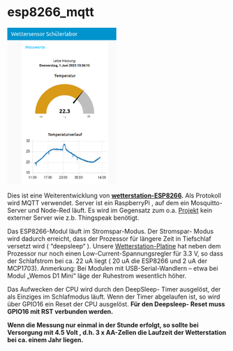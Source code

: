 # esp8266_mqtt
<img src="/node-red/dashboard%20node-red.png" width=250>

Dies ist eine Weiterentwicklung von  **[wetterstation-ESP8266](https://github.com/dk2jk/wetterstation-ESP8266).**
Als Protokoll wird MQTT verwendet. Server ist ein RaspberryPi , auf dem ein Mosquitto- Server und Node-Red läuft.
Es wird im Gegensatz zum o.a. [Projekt](https://github.com/dk2jk/wetterstation-ESP8266)  kein externer Server wie z.b. Thingspeak benötigt.

Das ESP8266-Modul läuft im Stromspar-Modus. Der Stromspar- Modus wird dadurch erreicht, dass der Prozessor für längere Zeit in Tiefschlaf versetzt wird ( “deepsleep“ ). 
Unsere [Wetterstation-Platine](/Schematic_wetterstation.pdf) hat neben dem Prozessor nur noch einen Low-Current-Spannungsregler für 3.3 V, so dass der Schlafstrom bei ca. 22 uA liegt ( 20 uA die ESP8266 und 2 uA der  MCP1703). 
Anmerkung: Bei Modulen mit USB-Serial-Wandlern – etwa bei Modul „Wemos D1 Mini“ läge der Ruhestrom wesentlich höher.

Das Aufwecken der CPU wird durch den DeepSleep- Timer ausgelöst, der als Einziges im Schlafmodus läuft. Wenn der Timer abgelaufen ist, so wird über GPIO16 ein Reset der CPU ausgelöst. **Für den Deepsleep- Reset muss GPIO16 mit RST verbunden werden.**

**Wenn die Messung nur einmal in der Stunde erfolgt, so sollte bei Versorgung mit 4.5 Volt , d.h. 3 x AA-Zellen die Laufzeit der Wetterstation bei ca. einem Jahr liegen.**

